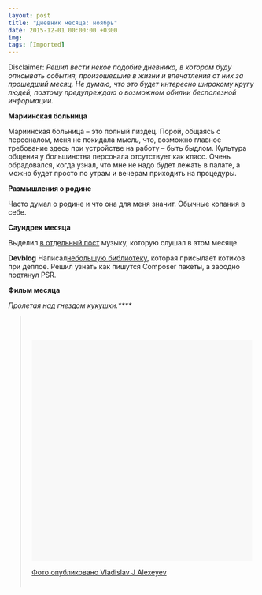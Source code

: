 ```yaml
---
layout: post
title: "Дневник месяца: ноябрь"
date: 2015-12-01 00:00:00 +0300
img: 
tags: [Imported]
---
```


Disclaimer:
_Решил вести некое подобие дневника, в котором буду описывать события, произошедшие в жизни и впечатления от них за прошедший месяц. Не думаю, что это будет интересно широкому кругу людей, поэтому предупреждаю о возможном обилии бесполезной информации._

**Мариинская больница**

Мариинская больница – это полный пиздец. Порой, общаясь с персоналом, меня не покидала мысль, что, возможно главное требование здесь при устройстве на работу – быть быдлом. Культура общения у большинства персонала отсутствует как класс. Очень обрадовался, когда узнал, что мне не надо будет лежать в палате, а можно будет просто по утрам и вечерам приходить на процедуры.

**Размышления о родине**

Часто думал о родине и что она для меня значит. Обычные копания в себе.

**Саундрек месяца**

Выделил [в отдельный пост](https://blog.alexeyev.me/2015/11/new-music/ "Новинки плеера") музыку, которую слушал в этом месяце.

**Devblog**
Написал[небольшую библиотеку](http://dev.alexeyev.me/php/2015/11/28/deploycat.html), которая присылает котиков при деплое. Решил узнать как пишутся Composer пакеты, а заоодно подтянул PSR.

**Фильм месяца**

_Пролетая над гнездом кукушки.****_

> <div style="padding: 8px;">
> 
> <div style="background: #F8F8F8; line-height: 0; margin-top: 40px; padding: 50.0% 0; text-align: center; width: 100%;"></div>
> 
> [Фото опубликовано Vladislav J Alexeyev](https://www.instagram.com/p/96sPgiEnNh/)
> 
> </div>